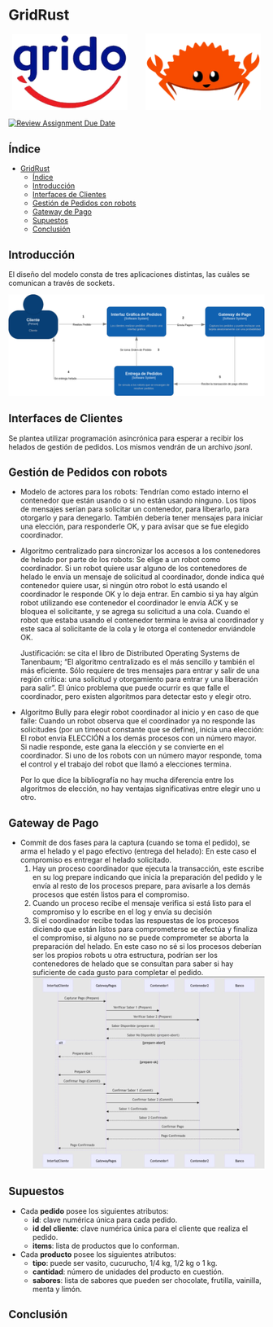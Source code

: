 # GridRust

<p align="center">
  <img src="img/grido.png" width="45%">
&nbsp; &nbsp; &nbsp; &nbsp;
  <img src="img/rust_crab.png" width="45%">
</p>

[![Review Assignment Due Date](https://classroom.github.com/assets/deadline-readme-button-24ddc0f5d75046c5622901739e7c5dd533143b0c8e959d652212380cedb1ea36.svg)](https://classroom.github.com/a/PKo6zpFB)

## Índice
- [GridRust](#gridrust)
  - [Índice](#índice)
  - [Introducción](#introducción)
  - [Interfaces de Clientes](#interfaces-de-clientes)
  - [Gestión de Pedidos con robots](#gestión-de-pedidos-con-robots)
  - [Gateway de Pago](#gateway-de-pago)
  - [Supuestos](#supuestos)
  - [Conclusión](#conclusión)

##  Introducción
El diseño del modelo consta de tres aplicaciones distintas, las cuáles se comunican a través de sockets.

![Diagrama del Proyecto](img/diagrams/C4_gridrust.drawio.png)

## Interfaces de Clientes
Se plantea utilizar programación asincrónica para esperar a recibir los helados de gestión de pedidos. Los mismos vendrán de un archivo *jsonl*.

## Gestión de Pedidos con robots
- Modelo de actores para los robots:
    Tendrían como estado interno el contenedor que están usando o si no están usando ninguno. Los tipos de mensajes serían para solicitar un contenedor, para liberarlo, para otorgarlo y para denegarlo.
    También debería tener mensajes para iniciar una elección, para responderle OK, y para avisar que se fue elegido coordinador.
- Algoritmo centralizado para sincronizar los accesos a los contenedores de helado por parte de los robots: 
    Se elige a un robot como coordinador. Si un robot quiere usar alguno de los contenedores de helado le envía un mensaje de solicitud al coordinador, donde indica qué contenedor quiere     usar, si ningún otro robot lo está usando el coordinador le responde OK y lo deja entrar. En cambio si ya hay algún robot utilizando ese contenedor el coordinador le envía ACK y se        bloquea el solicitante, y se agrega su solicitud a una cola. Cuando el robot que estaba usando el contenedor termina le avisa al coordinador y este saca al solicitante de la cola y le     otorga el contenedor enviándole OK.
	
    Justificación: se cita el libro de Distributed Operating Systems de Tanenbaum; “El algoritmo centralizado es el más sencillo y también el más eficiente. Sólo requiere de tres       mensajes para entrar y salir de una región critica: una solicitud y otorgamiento para entrar y una liberación para salir”. El único problema que puede ocurrir es que falle el               coordinador, pero existen algoritmos para detectar esto y elegir otro.

- Algoritmo Bully para elegir robot coordinador al inicio y en caso de que falle:
  Cuando un robot observa que el coordinador ya no responde las solicitudes (por un timeout constante que se define), inicia una elección:
  El robot envía ELECCIÓN a los demás procesos con un número mayor.
  Si nadie responde, este gana la elección y se convierte en el coordinador.
  Si uno de los robots con un número mayor responde, toma el control y el trabajo del robot que llamó a elecciones termina.

  Por lo que dice la bibliografía no hay mucha diferencia entre los algoritmos de elección, no hay ventajas significativas entre elegir uno u otro.


## Gateway de Pago
- Commit de dos fases para la captura (cuando se toma el pedido), se arma el helado y el pago efectivo (entrega del helado):
  En este caso el compromiso es entregar el helado solicitado.
   1. Hay un proceso coordinador que ejecuta la transacción, este escribe en su log prepare indicando que inicia la preparación del pedido y le envía al resto de los procesos prepare,     para avisarle a los demás procesos que estén listos para el compromiso.
  2. Cuando un proceso recibe el mensaje verifica si está listo para el compromiso y lo escribe en el log y envía su decisión
  3. Si el coordinador recibe todas las respuestas de los procesos diciendo que están listos para comprometerse se efectúa y finaliza el compromiso, si alguno no se puede comprometer se     aborta la preparación del helado.
En este caso no sé si los procesos deberían ser los propios robots u otra estructura, podrían ser los contenedores de helado que se consultan para saber si hay suficiente de cada gusto para completar el pedido.
![Diagrama de secuencia](img/diagrams/secuencia-gateway.jpeg)

## Supuestos
- Cada **pedido** posee los siguientes atributos:
  - **id**: clave numérica única para cada pedido.
  - **id del cliente**: clave numérica única para el cliente que realiza el pedido.
  - **items**: lista de productos que lo conforman.
- Cada **producto** posee los siguientes atributos:
  - **tipo**: puede ser vasito, cucurucho, 1/4 kg, 1/2 kg o 1 kg. 
  - **cantidad**: número de unidades del producto en cuestión.
  - **sabores**: lista de sabores que pueden ser chocolate, frutilla, vainilla, menta y limón.

## Conclusión

